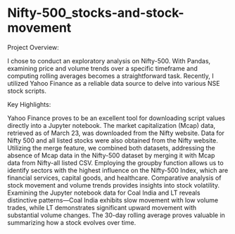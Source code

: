 # Nifty-500_stocks-and-stock-movement
Project Overview:

I chose to conduct an exploratory analysis on Nifty-500. With Pandas, examining price and volume trends over a specific timeframe and computing rolling averages becomes a straightforward task. Recently, I utilized Yahoo Finance as a reliable data source to delve into various NSE stock scripts.

Key Highlights:

Yahoo Finance proves to be an excellent tool for downloading script values directly into a Jupyter notebook.
The market capitalization (Mcap) data, retrieved as of March 23, was downloaded from the Nifty website.
Data for Nifty 500 and all listed stocks were also obtained from the Nifty website.
Utilizing the merge feature, we combined both datasets, addressing the absence of Mcap data in the Nifty-500 dataset by merging it with Mcap data from Nifty-all listed CSV.
Employing the groupby function allows us to identify sectors with the highest influence on the Nifty-500 Index, which are financial services, capital goods, and healthcare.
Comparative analysis of stock movement and volume trends provides insights into stock volatility.
Examining the Jupyter notebook data for Coal India and LT reveals distinctive patterns—Coal India exhibits slow movement with low volume trades, while LT demonstrates significant upward movement with substantial volume changes.
The 30-day rolling average proves valuable in summarizing how a stock evolves over time.

